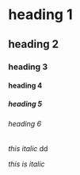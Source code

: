 # heading 1
## heading 2
### heading 3
#### heading 4
##### heading 5
###### heading 6 


_this italic_ dd

*this is italic*
